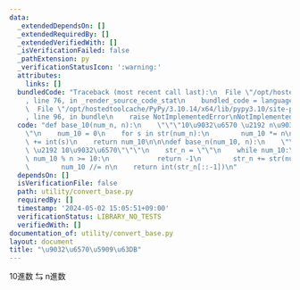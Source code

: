```yaml
---
data:
  _extendedDependsOn: []
  _extendedRequiredBy: []
  _extendedVerifiedWith: []
  _isVerificationFailed: false
  _pathExtension: py
  _verificationStatusIcon: ':warning:'
  attributes:
    links: []
  bundledCode: "Traceback (most recent call last):\n  File \"/opt/hostedtoolcache/PyPy/3.10.14/x64/lib/pypy3.10/site-packages/onlinejudge_verify/documentation/build.py\"\
    , line 76, in _render_source_code_stat\n    bundled_code = language.bundle(\n\
    \  File \"/opt/hostedtoolcache/PyPy/3.10.14/x64/lib/pypy3.10/site-packages/onlinejudge_verify/languages/python.py\"\
    , line 96, in bundle\n    raise NotImplementedError\nNotImplementedError\n"
  code: "def base_10(num_n, n):\n    \"\"\"10\u9032\u6570 \u2192 n\u9032\u6570\"\"\
    \"\n    num_10 = 0\n    for s in str(num_n):\n        num_10 *= n\n        num_10\
    \ += int(s)\n    return num_10\n\n\ndef base_n(num_10, n):\n    \"\"\"n\u9032\u6570\
    \ \u2192 10\u9032\u6570\"\"\"\n    str_n = \"\"\n    while num_10:\n        if\
    \ num_10 % n >= 10:\n            return -1\n        str_n += str(num_10 % n)\n\
    \        num_10 //= n\n    return int(str_n[::-1])\n"
  dependsOn: []
  isVerificationFile: false
  path: utility/convert_base.py
  requiredBy: []
  timestamp: '2024-05-02 15:05:51+09:00'
  verificationStatus: LIBRARY_NO_TESTS
  verifiedWith: []
documentation_of: utility/convert_base.py
layout: document
title: "\u9032\u6570\u5909\u63DB"
---
```


10進数 ⇆ n進数